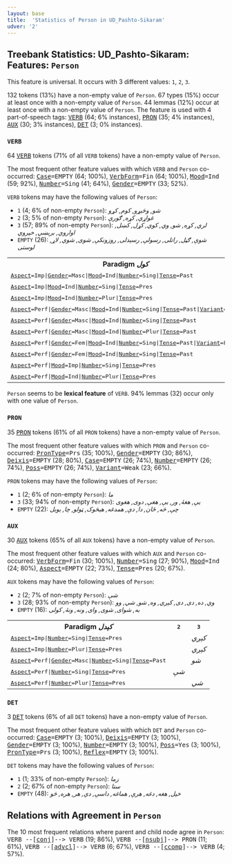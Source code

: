 ```yaml
---
layout: base
title:  'Statistics of Person in UD_Pashto-Sikaram'
udver: '2'
---
```


## Treebank Statistics: UD_Pashto-Sikaram: Features: `Person`

This feature is universal.
It occurs with 3 different values: `1`, `2`, `3`.

132 tokens (13%) have a non-empty value of `Person`.
67 types (15%) occur at least once with a non-empty value of `Person`.
44 lemmas (12%) occur at least once with a non-empty value of `Person`.
The feature is used with 4 part-of-speech tags: <tt><a href="ps_sikaram-pos-VERB.html">VERB</a></tt> (64; 6% instances), <tt><a href="ps_sikaram-pos-PRON.html">PRON</a></tt> (35; 4% instances), <tt><a href="ps_sikaram-pos-AUX.html">AUX</a></tt> (30; 3% instances), <tt><a href="ps_sikaram-pos-DET.html">DET</a></tt> (3; 0% instances).

### `VERB`

64 <tt><a href="ps_sikaram-pos-VERB.html">VERB</a></tt> tokens (71% of all `VERB` tokens) have a non-empty value of `Person`.

The most frequent other feature values with which `VERB` and `Person` co-occurred: <tt><a href="ps_sikaram-feat-Case.html">Case</a></tt><tt>=EMPTY</tt> (64; 100%), <tt><a href="ps_sikaram-feat-VerbForm.html">VerbForm</a></tt><tt>=Fin</tt> (64; 100%), <tt><a href="ps_sikaram-feat-Mood.html">Mood</a></tt><tt>=Ind</tt> (59; 92%), <tt><a href="ps_sikaram-feat-Number.html">Number</a></tt><tt>=Sing</tt> (41; 64%), <tt><a href="ps_sikaram-feat-Gender.html">Gender</a></tt><tt>=EMPTY</tt> (33; 52%).

`VERB` tokens may have the following values of `Person`:

* `1` (4; 6% of non-empty `Person`): <em>شو, وڅېړو, کوم, کړو</em>
* `2` (3; 5% of non-empty `Person`): <em>غواړې, کړه, ګورې</em>
* `3` (57; 89% of non-empty `Person`): <em>لري, کړه, شو, وي, کوي, کړل, کښل, اواروي, برېښي, خپروي</em>
* `EMPTY` (26): <em>شوې, ګڼل, راتلی, رسولې, رسېدلی, روزونکې, شوى, شوي, لاړ, لوستى</em>

<table>
  <tr><th>Paradigm <i>کول</i></th><th><tt>1</tt></th><th><tt>2</tt></th><th><tt>3</tt></th></tr>
  <tr><td><tt><tt><a href="ps_sikaram-feat-Aspect.html">Aspect</a></tt><tt>=Imp</tt>|<tt><a href="ps_sikaram-feat-Gender.html">Gender</a></tt><tt>=Masc</tt>|<tt><a href="ps_sikaram-feat-Mood.html">Mood</a></tt><tt>=Ind</tt>|<tt><a href="ps_sikaram-feat-Number.html">Number</a></tt><tt>=Sing</tt>|<tt><a href="ps_sikaram-feat-Tense.html">Tense</a></tt><tt>=Past</tt></tt></td><td></td><td></td><td><em>کاوه</em></td></tr>
  <tr><td><tt><tt><a href="ps_sikaram-feat-Aspect.html">Aspect</a></tt><tt>=Imp</tt>|<tt><a href="ps_sikaram-feat-Mood.html">Mood</a></tt><tt>=Ind</tt>|<tt><a href="ps_sikaram-feat-Number.html">Number</a></tt><tt>=Sing</tt>|<tt><a href="ps_sikaram-feat-Tense.html">Tense</a></tt><tt>=Pres</tt></tt></td><td><em>کوم</em></td><td></td><td></td></tr>
  <tr><td><tt><tt><a href="ps_sikaram-feat-Aspect.html">Aspect</a></tt><tt>=Imp</tt>|<tt><a href="ps_sikaram-feat-Mood.html">Mood</a></tt><tt>=Ind</tt>|<tt><a href="ps_sikaram-feat-Number.html">Number</a></tt><tt>=Plur</tt>|<tt><a href="ps_sikaram-feat-Tense.html">Tense</a></tt><tt>=Pres</tt></tt></td><td></td><td></td><td><em>کوي</em></td></tr>
  <tr><td><tt><tt><a href="ps_sikaram-feat-Aspect.html">Aspect</a></tt><tt>=Perf</tt>|<tt><a href="ps_sikaram-feat-Gender.html">Gender</a></tt><tt>=Masc</tt>|<tt><a href="ps_sikaram-feat-Mood.html">Mood</a></tt><tt>=Ind</tt>|<tt><a href="ps_sikaram-feat-Number.html">Number</a></tt><tt>=Sing</tt>|<tt><a href="ps_sikaram-feat-Tense.html">Tense</a></tt><tt>=Past</tt>|<tt><a href="ps_sikaram-feat-Variant.html">Variant</a></tt><tt>=Long</tt></tt></td><td></td><td></td><td><em>وکړ</em></td></tr>
  <tr><td><tt><tt><a href="ps_sikaram-feat-Aspect.html">Aspect</a></tt><tt>=Perf</tt>|<tt><a href="ps_sikaram-feat-Gender.html">Gender</a></tt><tt>=Masc</tt>|<tt><a href="ps_sikaram-feat-Mood.html">Mood</a></tt><tt>=Ind</tt>|<tt><a href="ps_sikaram-feat-Number.html">Number</a></tt><tt>=Sing</tt>|<tt><a href="ps_sikaram-feat-Tense.html">Tense</a></tt><tt>=Past</tt></tt></td><td></td><td></td><td><em>کړ</em></td></tr>
  <tr><td><tt><tt><a href="ps_sikaram-feat-Aspect.html">Aspect</a></tt><tt>=Perf</tt>|<tt><a href="ps_sikaram-feat-Gender.html">Gender</a></tt><tt>=Masc</tt>|<tt><a href="ps_sikaram-feat-Mood.html">Mood</a></tt><tt>=Ind</tt>|<tt><a href="ps_sikaram-feat-Number.html">Number</a></tt><tt>=Plur</tt>|<tt><a href="ps_sikaram-feat-Tense.html">Tense</a></tt><tt>=Past</tt></tt></td><td></td><td></td><td><em>کړل</em></td></tr>
  <tr><td><tt><tt><a href="ps_sikaram-feat-Aspect.html">Aspect</a></tt><tt>=Perf</tt>|<tt><a href="ps_sikaram-feat-Gender.html">Gender</a></tt><tt>=Fem</tt>|<tt><a href="ps_sikaram-feat-Mood.html">Mood</a></tt><tt>=Ind</tt>|<tt><a href="ps_sikaram-feat-Number.html">Number</a></tt><tt>=Sing</tt>|<tt><a href="ps_sikaram-feat-Tense.html">Tense</a></tt><tt>=Past</tt>|<tt><a href="ps_sikaram-feat-Variant.html">Variant</a></tt><tt>=Long</tt></tt></td><td></td><td></td><td><em>وکړه</em></td></tr>
  <tr><td><tt><tt><a href="ps_sikaram-feat-Aspect.html">Aspect</a></tt><tt>=Perf</tt>|<tt><a href="ps_sikaram-feat-Gender.html">Gender</a></tt><tt>=Fem</tt>|<tt><a href="ps_sikaram-feat-Mood.html">Mood</a></tt><tt>=Ind</tt>|<tt><a href="ps_sikaram-feat-Number.html">Number</a></tt><tt>=Sing</tt>|<tt><a href="ps_sikaram-feat-Tense.html">Tense</a></tt><tt>=Past</tt></tt></td><td></td><td></td><td><em>کړه</em></td></tr>
  <tr><td><tt><tt><a href="ps_sikaram-feat-Aspect.html">Aspect</a></tt><tt>=Perf</tt>|<tt><a href="ps_sikaram-feat-Mood.html">Mood</a></tt><tt>=Imp</tt>|<tt><a href="ps_sikaram-feat-Number.html">Number</a></tt><tt>=Sing</tt>|<tt><a href="ps_sikaram-feat-Tense.html">Tense</a></tt><tt>=Pres</tt></tt></td><td></td><td><em>کړه</em></td><td></td></tr>
  <tr><td><tt><tt><a href="ps_sikaram-feat-Aspect.html">Aspect</a></tt><tt>=Perf</tt>|<tt><a href="ps_sikaram-feat-Mood.html">Mood</a></tt><tt>=Ind</tt>|<tt><a href="ps_sikaram-feat-Number.html">Number</a></tt><tt>=Plur</tt>|<tt><a href="ps_sikaram-feat-Tense.html">Tense</a></tt><tt>=Pres</tt></tt></td><td><em>کړو</em></td><td></td><td></td></tr>
</table>

`Person` seems to be **lexical feature** of `VERB`. 94% lemmas (32) occur only with one value of `Person`.

### `PRON`

35 <tt><a href="ps_sikaram-pos-PRON.html">PRON</a></tt> tokens (61% of all `PRON` tokens) have a non-empty value of `Person`.

The most frequent other feature values with which `PRON` and `Person` co-occurred: <tt><a href="ps_sikaram-feat-PronType.html">PronType</a></tt><tt>=Prs</tt> (35; 100%), <tt><a href="ps_sikaram-feat-Gender.html">Gender</a></tt><tt>=EMPTY</tt> (30; 86%), <tt><a href="ps_sikaram-feat-Deixis.html">Deixis</a></tt><tt>=EMPTY</tt> (28; 80%), <tt><a href="ps_sikaram-feat-Case.html">Case</a></tt><tt>=EMPTY</tt> (26; 74%), <tt><a href="ps_sikaram-feat-Number.html">Number</a></tt><tt>=EMPTY</tt> (26; 74%), <tt><a href="ps_sikaram-feat-Poss.html">Poss</a></tt><tt>=EMPTY</tt> (26; 74%), <tt><a href="ps_sikaram-feat-Variant.html">Variant</a></tt><tt>=Weak</tt> (23; 66%).

`PRON` tokens may have the following values of `Person`:

* `1` (2; 6% of non-empty `Person`): <em>ما</em>
* `3` (33; 94% of non-empty `Person`): <em>يې, هغۀ, ور, یې, هغې, دوی, هغوى</em>
* `EMPTY` (22): <em>چې, څه, ځان, دا, دې, همدغه, هیڅوک, ټولو, چا, یوبل</em>

### `AUX`

30 <tt><a href="ps_sikaram-pos-AUX.html">AUX</a></tt> tokens (65% of all `AUX` tokens) have a non-empty value of `Person`.

The most frequent other feature values with which `AUX` and `Person` co-occurred: <tt><a href="ps_sikaram-feat-VerbForm.html">VerbForm</a></tt><tt>=Fin</tt> (30; 100%), <tt><a href="ps_sikaram-feat-Number.html">Number</a></tt><tt>=Sing</tt> (27; 90%), <tt><a href="ps_sikaram-feat-Mood.html">Mood</a></tt><tt>=Ind</tt> (24; 80%), <tt><a href="ps_sikaram-feat-Aspect.html">Aspect</a></tt><tt>=EMPTY</tt> (22; 73%), <tt><a href="ps_sikaram-feat-Tense.html">Tense</a></tt><tt>=Pres</tt> (20; 67%).

`AUX` tokens may have the following values of `Person`:

* `2` (2; 7% of non-empty `Person`): <em>شې</em>
* `3` (28; 93% of non-empty `Person`): <em>وي, ده, دى, دی, کېږي, وه, شو, شي, وو</em>
* `EMPTY` (16): <em>به, شوای, شوى, وای, ونه, ونۀ, کولی</em>

<table>
  <tr><th>Paradigm <i>کېدل</i></th><th><tt>2</tt></th><th><tt>3</tt></th></tr>
  <tr><td><tt><tt><a href="ps_sikaram-feat-Aspect.html">Aspect</a></tt><tt>=Imp</tt>|<tt><a href="ps_sikaram-feat-Number.html">Number</a></tt><tt>=Sing</tt>|<tt><a href="ps_sikaram-feat-Tense.html">Tense</a></tt><tt>=Pres</tt></tt></td><td></td><td><em>کېږي</em></td></tr>
  <tr><td><tt><tt><a href="ps_sikaram-feat-Aspect.html">Aspect</a></tt><tt>=Imp</tt>|<tt><a href="ps_sikaram-feat-Number.html">Number</a></tt><tt>=Plur</tt>|<tt><a href="ps_sikaram-feat-Tense.html">Tense</a></tt><tt>=Pres</tt></tt></td><td></td><td><em>کېږي</em></td></tr>
  <tr><td><tt><tt><a href="ps_sikaram-feat-Aspect.html">Aspect</a></tt><tt>=Perf</tt>|<tt><a href="ps_sikaram-feat-Gender.html">Gender</a></tt><tt>=Masc</tt>|<tt><a href="ps_sikaram-feat-Number.html">Number</a></tt><tt>=Sing</tt>|<tt><a href="ps_sikaram-feat-Tense.html">Tense</a></tt><tt>=Past</tt></tt></td><td></td><td><em>شو</em></td></tr>
  <tr><td><tt><tt><a href="ps_sikaram-feat-Aspect.html">Aspect</a></tt><tt>=Perf</tt>|<tt><a href="ps_sikaram-feat-Number.html">Number</a></tt><tt>=Sing</tt>|<tt><a href="ps_sikaram-feat-Tense.html">Tense</a></tt><tt>=Pres</tt></tt></td><td><em>شې</em></td><td></td></tr>
  <tr><td><tt><tt><a href="ps_sikaram-feat-Aspect.html">Aspect</a></tt><tt>=Perf</tt>|<tt><a href="ps_sikaram-feat-Number.html">Number</a></tt><tt>=Plur</tt>|<tt><a href="ps_sikaram-feat-Tense.html">Tense</a></tt><tt>=Pres</tt></tt></td><td></td><td><em>شي</em></td></tr>
</table>

### `DET`

3 <tt><a href="ps_sikaram-pos-DET.html">DET</a></tt> tokens (6% of all `DET` tokens) have a non-empty value of `Person`.

The most frequent other feature values with which `DET` and `Person` co-occurred: <tt><a href="ps_sikaram-feat-Case.html">Case</a></tt><tt>=EMPTY</tt> (3; 100%), <tt><a href="ps_sikaram-feat-Deixis.html">Deixis</a></tt><tt>=EMPTY</tt> (3; 100%), <tt><a href="ps_sikaram-feat-Gender.html">Gender</a></tt><tt>=EMPTY</tt> (3; 100%), <tt><a href="ps_sikaram-feat-Number.html">Number</a></tt><tt>=EMPTY</tt> (3; 100%), <tt><a href="ps_sikaram-feat-Poss.html">Poss</a></tt><tt>=Yes</tt> (3; 100%), <tt><a href="ps_sikaram-feat-PronType.html">PronType</a></tt><tt>=Prs</tt> (3; 100%), <tt><a href="ps_sikaram-feat-Reflex.html">Reflex</a></tt><tt>=EMPTY</tt> (3; 100%).

`DET` tokens may have the following values of `Person`:

* `1` (1; 33% of non-empty `Person`): <em>زما</em>
* `2` (2; 67% of non-empty `Person`): <em>ستا</em>
* `EMPTY` (48): <em>خپل, هغه, دغه, هرې, هماغه, داسې, دې, هر, هره, څو</em>

## Relations with Agreement in `Person`

The 10 most frequent relations where parent and child node agree in `Person`:
<tt>VERB --[<tt><a href="ps_sikaram-dep-conj.html">conj</a></tt>]--> VERB</tt> (19; 86%),
<tt>VERB --[<tt><a href="ps_sikaram-dep-nsubj.html">nsubj</a></tt>]--> PRON</tt> (11; 61%),
<tt>VERB --[<tt><a href="ps_sikaram-dep-advcl.html">advcl</a></tt>]--> VERB</tt> (6; 67%),
<tt>VERB --[<tt><a href="ps_sikaram-dep-ccomp.html">ccomp</a></tt>]--> VERB</tt> (4; 57%).

